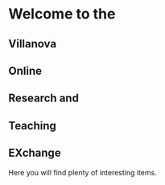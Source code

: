 # Welcome to the 
## **V**illanova 
## **O**nline 
## **R**esearch and 
## **T**eaching
## **EX**change

Here you will find plenty of interesting items.
